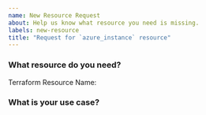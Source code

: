 ```yaml
---
name: New Resource Request
about: Help us know what resource you need is missing.
labels: new-resource
title: "Request for `azure_instance` resource"
---
```

<!--
Thank you for helping to improve Official Azure Provider!

Please be sure to search for open issues before raising a new one. We use issues
for bug reports and feature requests.
-->

### What resource do you need?

Terraform Resource Name: 
<!--
Please let us know the name of the resource you need.
-->


### What is your use case?
<!--
Help us for prioritization of the resource support by giving more details about
why you need it.
-->
